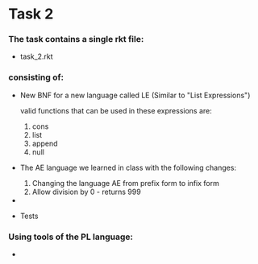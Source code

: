 <h1> Task 2 </h1>

<h3>The task contains a single rkt file:</h3>

* task_2.rkt

<h3>consisting of:</h3>

* New BNF for a new language called LE (Similar to "List Expressions")

    valid functions that can be used in these expressions are: 
    1. cons 
    2. list 
    3. append
    4. null

* The AE language we learned in class with the following changes:
 
  1. Changing the language AE from prefix form to infix form
  2. Allow division by 0 - returns 999


* 

*  Tests

<h3>Using tools of the PL language:</h3>

* 
